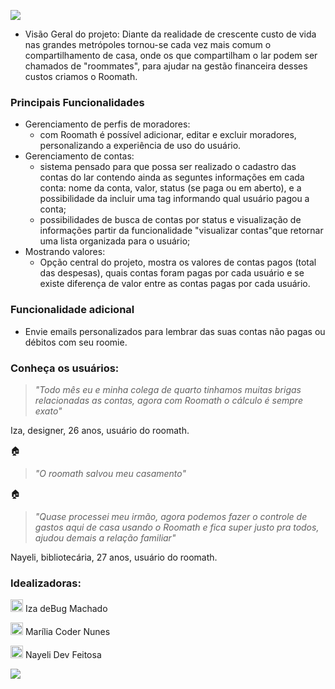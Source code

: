 ![](https://user-images.githubusercontent.com/68659584/90926308-3841f600-e3c9-11ea-899d-8fd6134d7969.jpg)



- Visão Geral do projeto:  Diante da realidade de crescente custo de vida nas grandes metrópoles tornou-se cada vez mais comum o compartilhamento de casa, onde os que compartilham o lar podem ser chamados de "roommates", para ajudar na gestão financeira desses custos criamos o Roomath.

### Principais Funcionalidades

- Gerenciamento de perfis de moradores:
	- com Roomath é possível adicionar, editar e excluir moradores, personalizando a experiência de uso do usuário.
- Gerenciamento de contas:
	- sistema pensado para que possa ser realizado o cadastro das contas do lar contendo ainda as seguntes informações em cada conta: nome da conta, valor, status (se paga ou em aberto), e a possibilidade da incluir uma tag informando qual usuário pagou a conta;
	- possibilidades de busca de contas por status e visualização de informações partir da funcionalidade "visualizar contas"que retornar uma lista organizada para o usuário;
- Mostrando valores:
	- Opção central do projeto, mostra os valores de contas pagos (total das despesas), quais contas foram pagas por cada usuário e se existe diferença de valor entre as contas pagas por cada usuário.

### Funcionalidade adicional

- Envie emails personalizados para lembrar das suas contas não pagas ou débitos com seu roomie.


### Conheça os usuários:

> *"Todo mês eu e minha colega de quarto tinhamos muitas brigas relacionadas as contas, agora com Roomath o cálculo é sempre exato"* 

Iza, designer, 26 anos, usuário do roomath.

:house: 

                    
> *"O roomath salvou meu casamento"*

:house:

> *"Quase processei meu irmão, agora podemos fazer o controle de gastos aqui de casa usando o Roomath e fica super justo pra todos, ajudou demais a relação familiar"*

Nayeli, bibliotecária, 27 anos, usuário do roomath.

### Idealizadoras:

[<img src='https://cdn.jsdelivr.net/npm/simple-icons@3.0.1/icons/github.svg' alt='github' height='20'>](https://github.com/machadinhacega)   Iza deBug Machado

[<img src='https://cdn.jsdelivr.net/npm/simple-icons@3.0.1/icons/github.svg' alt='github' height='20'>](https://github.com/ligeiadev)   Marília Coder Nunes

[<img src='https://cdn.jsdelivr.net/npm/simple-icons@3.0.1/icons/github.svg' alt='github' height='20'>](https://github.com/nayelidev)   Nayeli Dev Feitosa 

![](https://user-images.githubusercontent.com/68659584/90925948-80144d80-e3c8-11ea-86d4-22ad217d7230.jpg)

